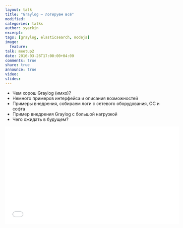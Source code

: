 ```yaml
---
layout: talk
title: "Graylog — логируем всё"
modified:
categories: talks
author: syarkin
excerpt:
tags: [graylog, elasticsearch, nodejs]
image:
  feature:
talk: meetup2
date: 2016-03-26T17:00:00+04:00
comments: true
share: true
announce: true
video:
slides: 
---
```


* Чем хорош Graylog (имхо)?
* Немного примеров интерфейса и описания возможностей
* Примеры внедрения, собираем логи с сетевого оборудования, ОС и софта
* Пример внедрения Graylog с большой нагрузкой
* Чего ожидать в будущем?

<iframe width="560" height="315" src="//www.youtube.com/embed/0cHHRmT-RXQ" frameborder="0" allowfullscreen></iframe>